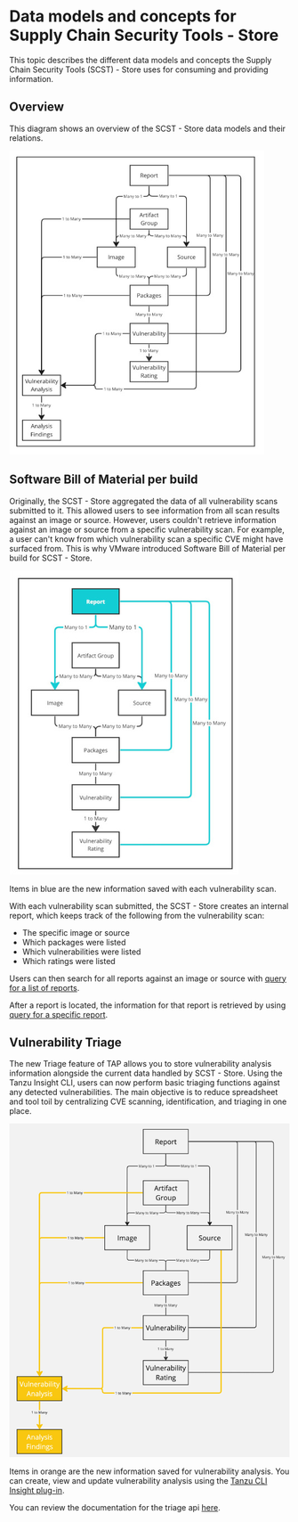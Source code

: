 # Data models and concepts for Supply Chain Security Tools - Store

This topic describes the different data models and concepts the Supply Chain Security Tools (SCST) - Store uses for consuming and providing information.

## <a id='overview'></a> Overview

This diagram shows an overview of the SCST - Store data models and their relations.

![Screenshot of a SCST -Store Data Model Overview.](images/scst-store-data-model-overview.jpg)

## <a id='sbom-per-build'></a> Software Bill of Material per build

Originally, the SCST - Store aggregated the data of all vulnerability scans
submitted to it. This allowed users to see information from all scan results
against an image or source. However, users couldn't retrieve information against
an image or source from a specific vulnerability scan. For example, a user can't
know from which vulnerability scan a specific CVE might have surfaced from. This
is why VMware introduced Software Bill of Material per build for SCST - Store.

![Screenshot of the SCST - Store SBOM per Build concept](images/sbom-per-build.jpg)

Items in blue are the new information saved with each vulnerability scan.

With each vulnerability scan submitted, the SCST - Store creates an internal
report, which keeps track of the following from the vulnerability scan:

- The specific image or source
- Which packages were listed
- Which vulnerabilities were listed
- Which ratings were listed

Users can then search for all reports against an image or source with [query for a list of reports](api.hbs.md#span-idv1-search-reportsspan-query-for-a-list-of-reports-with-specified-image-digest-source-sha-or-original-location-v1searchreports).

After a report is located, the information for that report is retrieved by using [query for a specific report](api.hbs.md#span-idv1-get-reportspan-get-a-specific-report-by-its-unique-identifier-v1getreport).

## <a id='triage'></a> Vulnerability Triage

The new Triage feature of TAP allows you to store vulnerability analysis
information alongside the current data handled by SCST - Store. Using the Tanzu
Insight CLI, users can now perform basic triaging functions against any
detected vulnerabilities. The main objective is to reduce spreadsheet and
tool toil by centralizing CVE scanning, identification, and triaging in
one place.

![Screenshot of the SCST - Store Triage concept](images/triage.jpg)

Items in orange are the new information saved for vulnerability analysis.
You can create, view and update vulnerability analysis using the [Tanzu CLI
Insight plug-in](../cli-plugins/insight/triaging-vulnerabilities.md).

You can review the documentation for the triage api [here](api.hbs.md#v1triage).

